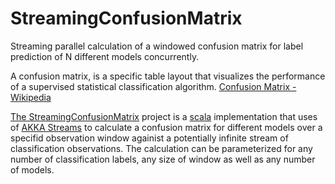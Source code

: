 # StreamingConfusionMatrix
Streaming parallel calculation of a windowed confusion matrix for label prediction of N different models concurrently.

A confusion matrix, is a specific table layout that visualizes the performance of a supervised statistical classification algorithm. [Confusion Matrix - Wikipedia](https://en.wikipedia.org/wiki/Confusion_matrix)

[The StreamingConfusionMatrix](https://github.com/SpyrosKou/StreamingConfusionMatrix) project is a [scala](https://scala-lang.org/) implementation that uses of [AKKA Streams](https://doc.akka.io/docs/akka/current/stream/stream-introduction.html) to calculate a confusion matrix for different models over a specifid observation window againist a potentially infinite stream of classification observations. The calculation can be parameterized for any number of classification labels, any size of window as well as any number of models.
